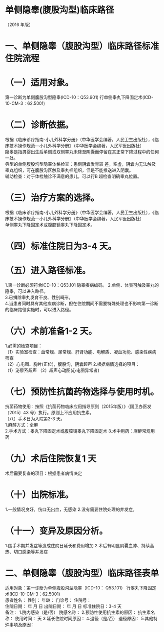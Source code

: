 # 单侧隐睾(腹股沟型)临床路径  
（2016 年版）  
# 一、单侧隐睾（腹股沟型）临床路径标准住院流程  
# （一）适用对象。  
第一诊断为单侧腹股沟型隐睾(ICD-10：Q53.901)  行单侧睾丸下降固定术(ICD-10-CM-3：62.5001)  
# （二）诊断依据。  
根据《临床诊疗指南-小儿外科学分册》（中华医学会编著，人民卫生出版社），《临床技术操作规范—小儿外科学分册》（中华医学会编著，人民军医出版社）  
隐睾是指男婴出生后单侧或双侧睾丸未降至阴囊而停留在其正常下降过程中的任何一处。  
典型的单侧腹股沟型隐睾体格检查：患侧阴囊发育较 差，空虚，阴囊内无法触及睾丸组织，可在腹股沟区触及睾丸样组织，但是不能推送进入阴囊。  
辅助检查：对于体检触诊不满意的患儿，可以行B 超检查明确睾丸位置。  
# （三）治疗方案的选择。  
根据《临床诊疗指南-小儿外科学分册》（中华医学会编著，人民卫生出版社），《临床技术操作规范—小儿外科学分册》（中华医学会编著，人民军医出版社）  
单侧睾丸下降固定术或腹腔镜睾丸下降固定术。  
# （四）标准住院日为3-4 天。  
# （五）进入路径标准。  
1.第一诊断必须符合ICD-10：Q53.101 隐睾疾病编码。 2.单侧、体表可触及睾丸的隐睾，可以进入路径。  
3.已排除睾丸发育不良、性别畸形。  
4.当患者同时具有其他疾病诊断，但在住院期间不需要特殊处理也不影响第一诊断的临床路径实施时，可以进入路径。  
# （六）术前准备1-2 天。  
1.必需的检查项目：  
（1）实验室检查：血常规、尿常规、肝肾功能、电解质、凝血功能、感染性疾病筛查  
（2）心电图、胸片(正位)，腹股沟，阴囊超声 2.根据病情选择的项目：  
（1）泌尿系超声 （2）超声心动图(心电图异常者)  
# （七）预防性抗菌药物选择与使用时机。  
抗菌药物使用：按照《抗菌药物临床应用指导原则（2015年版）》（国卫办医发〔2015〕43 号）执行。原则上不应用抗生素。  
（八）手术日为入院第2-3 天。  
1.麻醉方式：全麻  
2.手术方式：睾丸下降固定术或腹腔镜睾丸下降固定术 
3.术中用药：麻醉常规用药  
# （九）术后住院恢复1 天  
术后需要复查的项目：根据患者病情决定  
# （十）出院标准。  
1.一般情况良好，伤口无出血，无感染 
 2.没有需要住院处理的并发症。  
# （十一）变异及原因分析。  
1.围手术期并发症等造成住院日延长和费用增加 
2.术后有明显阴囊血肿、持续高热、切口感染等并发症  
# 二、单侧隐睾（腹股沟型）临床路径表单  
适用对象：第一诊断为单侧腹股沟型隐睾（ICD-10： Q53.101） 行睾丸下降固定术(ICD-10-CM-3：62.5001)  
患者姓名：             性别：      年龄：      门诊号：       住院号：  
住院日期：    年  月  日   出院日期：     年  月   日      标准住院日：3-4 天  
备注： 1.院内感染（是/否）       院感名称：                    2.预防性使用抗生素的原因：                抗生素名称：         使用时间：   天 3.延长住院时间原因：                                               4.退径（是/否）     退径原因：                                      5.其他特殊事项及原因：  